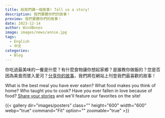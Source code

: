 ```yaml
---
title: 給我們講一個故事! Tell us a story!
description: 我們要聽你們的故事！
preview: 我們要聽你們的故事！
date: 2023-12-14
author: WindBones
image: images/news/annie.jpg
tags:
  - English
  - 中文
categories:
  - Blog
---
```


你吃過最美味的一餐是什麼？有什麼食物讓你想起家鄉？是誰教你做飯的？您是否因為美食而墜入愛河？[分享你的故事](/contact)，我們將在網站上刊登我們最喜歡的故事！

What is the best meal you have ever eaten? What food makes you think of home? Who taught you to cook? Have you ever fallen in love because of food? [Share your stories](/contact) and we'll feature our favorites on the site!




{{< gallery dir="images/posters" class="" height="600" width="600" webp="true" command="Fit" option="" zoomable="true" >}}